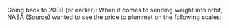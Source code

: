 Going back to 2008 (or earlier): When it comes to sending weight into orbit, NASA ([Source](https://www.nasa.gov/centers/marshall/news/background/facts/astp.html)) wanted to see the price to plummet on the following scales:

